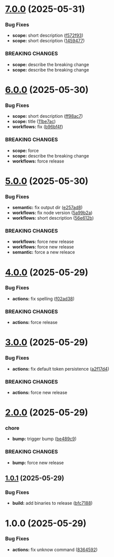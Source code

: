 # [7.0.0](https://github.com/inskribe/sandbox/compare/v6.0.0...v7.0.0) (2025-05-31)


### Bug Fixes

* **scope:** short description ([f572f93](https://github.com/inskribe/sandbox/commit/f572f93d127e3eac7c955537b0436ace9ecf023e))
* **scope:** short description ([1459477](https://github.com/inskribe/sandbox/commit/14594772e1353f7d034347fb5857bd0baf42117b))


### BREAKING CHANGES

* **scope:** describe the breaking change
* **scope:** describe the breaking change

# [6.0.0](https://github.com/inskribe/sandbox/compare/v5.0.0...v6.0.0) (2025-05-30)


### Bug Fixes

* **scope:** short description ([ff98ac7](https://github.com/inskribe/sandbox/commit/ff98ac724383022be2a31cfb983d96cf1872d8f3))
* **scope:** title ([11be7ac](https://github.com/inskribe/sandbox/commit/11be7ace89782ffb98113a9da9cba2dce2385dea))
* **workflows:** fix ([b96bf4f](https://github.com/inskribe/sandbox/commit/b96bf4f7e5980c3b2abe19f3e7e7fabae646bf68))


### BREAKING CHANGES

* **scope:** force
* **scope:** describe the breaking change
* **workflows:** force release

# [5.0.0](https://github.com/inskribe/sandbox/compare/v4.0.0...v5.0.0) (2025-05-30)


### Bug Fixes

* **semantic:** fix output dir ([e257ad8](https://github.com/inskribe/sandbox/commit/e257ad8883be74a0f5cd587dee7eb2f6d9815e82))
* **workflows:** fix node version ([5a99b2a](https://github.com/inskribe/sandbox/commit/5a99b2a938a374d99fab3e66c514ead848b0edbb))
* **workflows:** short description ([56e612b](https://github.com/inskribe/sandbox/commit/56e612bfb44fd7882674611c70068b8b7dc8423e))


### BREAKING CHANGES

* **workflows:** force new release
* **workflows:** force new release
* **semantic:** force a new releace

# [4.0.0](https://github.com/inskribe/sandbox/compare/v3.0.0...v4.0.0) (2025-05-29)


### Bug Fixes

* **actions:** fix spelling ([f02ad38](https://github.com/inskribe/sandbox/commit/f02ad38c7d92b460541e8b2619cad51660ab7964))


### BREAKING CHANGES

* **actions:** force release

# [3.0.0](https://github.com/inskribe/sandbox/compare/v2.0.0...v3.0.0) (2025-05-29)


### Bug Fixes

* **actions:** fix default token persistence ([a2f17d4](https://github.com/inskribe/sandbox/commit/a2f17d4b6093533392e2c0ca60311f3dad0247ac))


### BREAKING CHANGES

* **actions:** force new release

# [2.0.0](https://github.com/inskribe/sandbox/compare/v1.0.1...v2.0.0) (2025-05-29)


### chore

* **bump:** trigger bump ([be489c9](https://github.com/inskribe/sandbox/commit/be489c9410bde1e0b5d087177db89a224d5f269b))


### BREAKING CHANGES

* **bump:** force new release

## [1.0.1](https://github.com/inskribe/sandbox/compare/v1.0.0...v1.0.1) (2025-05-29)


### Bug Fixes

* **build:** add binaries to release ([bfc7188](https://github.com/inskribe/sandbox/commit/bfc7188c68313ced3560875014b39b4498f1389f))

# 1.0.0 (2025-05-29)


### Bug Fixes

* **actions:** fix unknow command ([8364592](https://github.com/inskribe/sandbox/commit/83645928b5356ffac4f9932fc2a064f76f6f1595))
